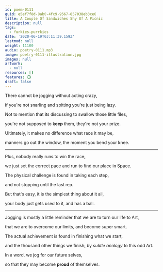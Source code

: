 ```yaml
---
id: poem-0111
guid: e5ef7f8d-8ab0-4fc9-9567-857038eb3ce6
title: A Couple Of Sandwiches Shy Of A Picnic
description: null
tags:
  - furkies-purrkies
date: '2020-06-19T03:11:39.159Z'
lastmod: null
weight: 11100
audio: poetry-0111.mp3
image: poetry-0111-illustration.jpg
images: null
artwork:
  - null
resources: []
features: {}
draft: false
---
```


There cannot be jogging without acting crazy,

if you're not snarling and spitting you're just being lazy.

Not to mention that its discussing to swallow those little files,

you're not supposed to **keep** them, they're not your prize.

Ultimately, it makes no difference what race it may be,

manners go out the window, the moment you bend your knee.

---

Plus, nobody really runs to win the race,

we just set the correct pace and run to find our place in Space.

The physical challenge is found in taking each step,

and not stopping until the last rep.

But that's easy, it is the simplest thing about it all,

your body just gets used to it, and has a ball.

---

Jogging is mostly a little reminder that we are to turn our life to Art,

that we are to overcome our limits, and become super smart.

The actual achievement is found in finishing what we start,

and the thousand other things we finish, by *subtle analogy* to this odd Art.

In a word, we jog for our future selves,

so that they may become **proud** of themselves.
